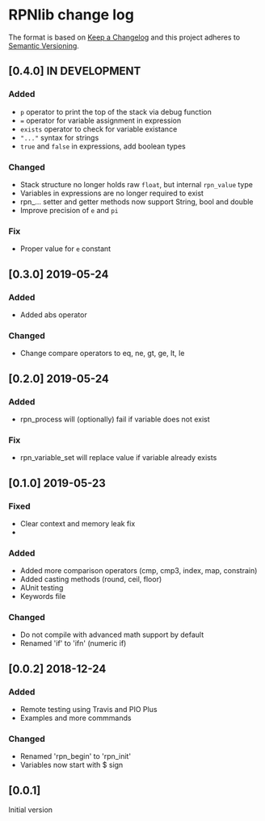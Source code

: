 # RPNlib change log

The format is based on [Keep a Changelog](http://keepachangelog.com/)
and this project adheres to [Semantic Versioning](http://semver.org/).

## [0.4.0] IN DEVELOPMENT
### Added
- `p` operator to print the top of the stack via debug function
- `=` operator for variable assignment in expression
- `exists` operator to check for variable existance
- `"..."` syntax for strings
- `true` and `false` in expressions, add boolean types

### Changed
- Stack structure no longer holds raw `float`, but internal `rpn_value` type
- Variables in expressions are no longer required to exist
- rpn\_... setter and getter methods now support String, bool and double
- Improve precision of `e` and `pi`

### Fix
- Proper value for `e` constant

## [0.3.0] 2019-05-24
### Added
- Added abs operator

### Changed
- Change compare operators to eq, ne, gt, ge, lt, le

## [0.2.0] 2019-05-24
### Added
- rpn_process will (optionally) fail if variable does not exist

### Fix
- rpn_variable_set will replace value if variable already exists

## [0.1.0] 2019-05-23
### Fixed
- Clear context and memory leak fix
- 
### Added
- Added more comparison operators (cmp, cmp3, index, map, constrain)
- Added casting methods (round, ceil, floor)
- AUnit testing
- Keywords file

### Changed
- Do not compile with advanced math support by default
- Renamed 'if' to 'ifn' (numeric if)

## [0.0.2] 2018-12-24
### Added
- Remote testing using Travis and PIO Plus
- Examples and more commmands
  
### Changed
- Renamed 'rpn_begin' to 'rpn_init'
- Variables now start with $ sign

## [0.0.1]
Initial version
